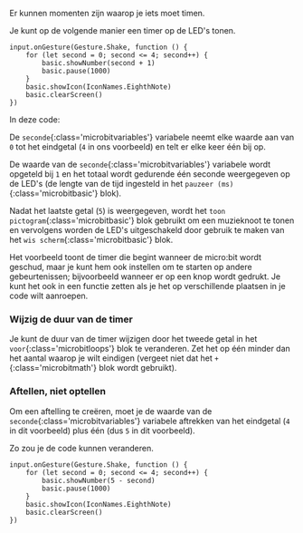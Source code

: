 Er kunnen momenten zijn waarop je iets moet timen.

Je kunt op de volgende manier een timer op de LED's tonen.

```microbit
input.onGesture(Gesture.Shake, function () {
    for (let second = 0; second <= 4; second++) {
        basic.showNumber(second + 1)
        basic.pause(1000)
    }
    basic.showIcon(IconNames.EighthNote)
    basic.clearScreen()
})
```

In deze code:

De `seconde`{:class='microbitvariables'} variabele neemt elke waarde aan van `0` tot het eindgetal (`4` in ons voorbeeld) en telt er elke keer één bij op.

De waarde van de `seconde`{:class='microbitvariables'} variabele wordt opgeteld bij `1` en het totaal wordt gedurende één seconde weergegeven op de LED's (de lengte van de tijd ingesteld in het `pauzeer (ms)`{:class='microbitbasic'} blok).

Nadat het laatste getal (`5`) is weergegeven, wordt het `toon pictogram`{:class='microbitbasic'} blok gebruikt om een muzieknoot te tonen en vervolgens worden de LED's uitgeschakeld door gebruik te maken van het `wis scherm`{:class='microbitbasic'} blok.

Het voorbeeld toont de timer die begint wanneer de micro:bit wordt geschud, maar je kunt hem ook instellen om te starten op andere gebeurtenissen; bijvoorbeeld wanneer er op een knop wordt gedrukt. Je kunt het ook in een functie zetten als je het op verschillende plaatsen in je code wilt aanroepen.

### Wijzig de duur van de timer

Je kunt de duur van de timer wijzigen door het tweede getal in het `voor`{:class='microbitloops'} blok te veranderen. Zet het op één minder dan het aantal waarop je wilt eindigen (vergeet niet dat het `+`{:class='microbitmath'} blok wordt gebruikt).

### Aftellen, niet optellen

Om een aftelling te creëren, moet je de waarde van de `seconde`{:class='microbitvariables'} variabele aftrekken van het eindgetal (`4` in dit voorbeeld) plus één (dus `5` in dit voorbeeld).

Zo zou je de code kunnen veranderen.

```microbit
input.onGesture(Gesture.Shake, function () {
    for (let second = 0; second <= 4; second++) {
        basic.showNumber(5 - second)
        basic.pause(1000)
    }
    basic.showIcon(IconNames.EighthNote)
    basic.clearScreen()
})
```
